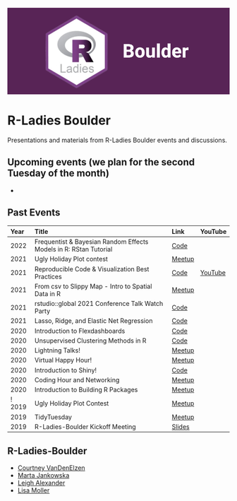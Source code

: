 


![](./img/banner.png)

# R-Ladies Boulder

Presentations and materials from R-Ladies Boulder events and discussions. 

## Upcoming events (we plan for the second Tuesday of the month)
  - 
 
 
 
 
## Past Events

| Year | Title                                            | Link                                                             | YouTube |
| :--- | :----------------------------------------------- | :--------------------------------------------------------------- | :------ |
| 2022 | Frequentist & Bayesian Random Effects Models in R: RStan Tutorial | [Code](2022/Meeting_22_Frequentist_Bayesian_Random_Effects_Models_in_R_RStan_Tutorial)
| 2021 | Ugly Holiday Plot contest                        | [Meetup](https://www.meetup.com/rladies-boulder/events/)         |         |
| 2021 | Reproducible Code & Visualization Best Practices | [Code](2021/Meeting_20_Reproducible_Code_and_Best_Practice_Viz/) |  [YouTube](https://youtu.be/aJ3l4TjLWyI)       |
| 2021 | From csv to Slippy Map - Intro to Spatial Data in R | [Meetup](https://www.meetup.com/rladies-boulder/events/279892572/) | |
| 2021 | rstudio::global 2021 Conference Talk Watch Party | [Code](https://rstudio.com/resources/rstudioglobal-2021/?mkt_tok=eyJpIjoiTTJFNFlXRmpZamhrTmpKaSIsInQiOiJKc3pxZG92MzdkWFZUTGRPUnJHZEhQQUo0SGJnclZzOVFIQnFtNTdDM21vYk5iamlycnNxVWhYKzlmcTY2a092XC9OZVdwczQzbDE4Uml0VU4yWG51MGl0SkdKT3FxVUtVQW1qU1VBcG5CSWp4YU9RUlwvRHV0MDlMT1dwZWNBTnlvIn0%3D) | |
| 2021 | Lasso, Ridge, and Elastic Net Regression | [Code](2021/Meeting_13_Lasso_Ridge_Elastic_Net_Regression) | |
| 2020 | Introduction to Flexdashboards | [Code](https://github.com/rladies/meetup-presentations_boulder/tree/master/Meeting_10_Introduction_to_Flexdashboards) | |
| 2020 | Unsupervised Clustering Methods in R | [Code](2020/Meeting_9_Unsupervised_Clustering_Methods_in_R) | |
| 2020 | Lightning Talks! | [Meetup](https://www.meetup.com/rladies-boulder/events/272634605/) | |
| 2020 | Virtual Happy Hour! | [Meetup](https://www.meetup.com/rladies-boulder/events/271672015/) | |
| 2020 | Introduction to Shiny! | [Code](2020/Meeting_6_Introduction_to_Shiny) | |
| 2020 | Coding Hour and Networking | [Meetup](https://www.meetup.com/rladies-boulder/events/268492926/) | |
| 2020 | Introduction to Building R Packages | [Meetup](https://www.meetup.com/rladies-boulder/events/266646393/) | |
! 2019 | Ugly Holiday Plot Contest | [Meetup](https://www.meetup.com/rladies-boulder/events/265316428/) | |
| 2019 | TidyTuesday | [Meetup](https://www.meetup.com/rladies-boulder/events/265316428/) | |
| 2019 | R-Ladies-Boulder Kickoff Meeting | [Slides](2019//Meeting_1_R_Ladies_Boulder_Kickoff_Meeting) | |





## R-Ladies-Boulder 
- [Courtney VanDenElzen](https://twitter.com/clvandenelzen)
- [Marta Jankowska](https://twitter.com/hdscalecollab)
- [Leigh Alexander](https://twitter.com/ExuberantLeigh)
- [Lisa Moller](https://twitter.com/lakmoller)







